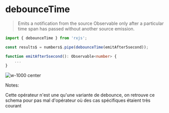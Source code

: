 # debounceTime

> Emits a notification from the source Observable only after a particular time span has passed without another source emission.

```typescript
import { debounceTime } from 'rxjs';

const results$ = numbers$.pipe(debounceTime(emitAfter5second));

function emitAfter5second(): Observable<number> {
    ...
}
```

![w-1000 center](./assets/images/diagrams/operator_debouncetime.svg)

Notes:

Cette opérateur n'est une qu'une variante de debounce, on retrouve ce schema pour pas mal d'opérateur où des cas spécifiques étaient très courant
